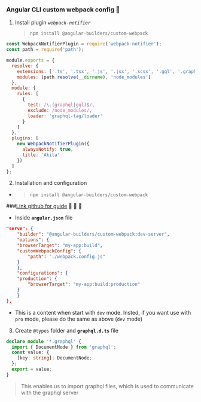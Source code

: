 ### Angular CLI custom webpack config :tada:

1. Install plugin _`webpack-notifier`_
   > `npm install @angular-builders/custom-webpack`

```javascript
const WebpackNotifierPlugin = require('webpack-notifier');
const path = require('path');

module.exports = {
  resolve: {
    extensions: ['.ts', '.tsx', '.js', '.jsx', '.scss', '.gql', '.graphql'],
    modules: [path.resolve(__dirname), 'node_modules']
  },
  module: {
    rules: [
      {
        test: /\.(graphql|gql)$/,
        exclude: /node_modules/,
        loader: 'graphql-tag/loader'
      }
    ]
  },
  plugins: [
    new WebpackNotifierPlugin({
      alwaysNotify: true,
      title: 'Akita'
    })
  ]
};
```

2. Installation and configuration

- > `npm install @angular-builders/custom-webpack`

###[Link github for guide](https://github.com/just-jeb/angular-builders/tree/master/packages/custom-webpack) :rocket: :rocket: :rocket:

- Inside **`angular.json`** file

```json
"serve": {
    "builder": "@angular-builders/custom-webpack:dev-server",
    "options": {
    "browserTarget": "my-app:build",
    "customWebpackConfig": {
        "path": "./webpack.config.js"
    }
    },
    "configurations": {
    "production": {
        "browserTarget": "my-app:build:production"
    }
    }
},
```

- This is a content when start with `dev` mode. Insted, if you want use with `pro` mode, please do the same as above (`dev` mode)

3. Create `@types` folder and **`graphql.d.ts`** file

```typescript
declare module '*.graphql' {
  import { DocumentNode } from 'graphql';
  const value: {
    [key: string]: DocumentNode;
  };
  export = value;
}
```

> This enables us to import graphql files, which is used to communicate with the graphql server
